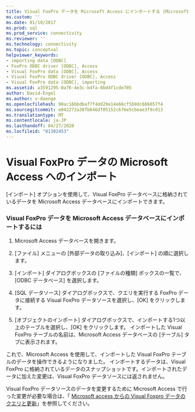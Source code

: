 ```yaml
---
title: Visual FoxPro データを Microsoft Access にインポートする |Microsoft Docs
ms.custom: ''
ms.date: 01/19/2017
ms.prod: sql
ms.prod_service: connectivity
ms.reviewer: ''
ms.technology: connectivity
ms.topic: conceptual
helpviewer_keywords:
- importing data [ODBC]
- FoxPro ODBC driver [ODBC], Access
- Visual FoxPro data [ODBC], Access
- Visual FoxPro ODBC driver [ODBC], Access
- Visual FoxPro data [ODBC], importing
ms.assetid: a3591295-0a76-4e3c-b4fa-8bd4f1cde705
author: David-Engel
ms.author: v-daenge
ms.openlocfilehash: 90ac16bbdbaf7f4dd29e14e66cf5b9dc666057f4
ms.sourcegitcommit: e042272a38fb646df05152c676e5cbeae3f9cd13
ms.translationtype: MT
ms.contentlocale: ja-JP
ms.lasthandoff: 04/27/2020
ms.locfileid: "81302453"
---
```

# <a name="importing-visual-foxpro-data-into-microsoft-access"></a>Visual FoxPro データの Microsoft Access へのインポート
[インポート] オプションを使用して、Visual FoxPro データベースに格納されているデータを Microsoft Access データベースにインポートできます。  
  
### <a name="to-import-visual-foxpro-data-into-a-microsoft-access-database"></a>Visual FoxPro データを Microsoft Access データベースにインポートするには  
  
1.  Microsoft Access データベースを開きます。  
  
2.  [ファイル] メニューの [外部データの取り込み]、[インポート] の順に選択します。  
  
3.  [インポート] ダイアログボックスの [ファイルの種類] ボックスの一覧で、[ODBC データベース] を選択します。  
  
4.  [SQL データソース] ダイアログボックスで、クエリを実行する FoxPro データに接続する Visual FoxPro データソースを選択し、[OK] をクリックします。  
  
5.  [オブジェクトのインポート] ダイアログボックスで、インポートする1つ以上のテーブルを選択し、[OK] をクリックします。 インポートした Visual FoxPro テーブルの名前は、Microsoft Access データベースの [テーブル] タブに表示されます。  
  
 これで、Microsoft Access を使用して、インポートした Visual FoxPro テーブルのデータを操作できるようになりました。 インポートするデータは、Visual FoxPro に格納されているデータのスナップショットです。インポートされたデータに加えた変更は、Visual FoxPro データソースには返されません。  
  
 Visual FoxPro データソースのデータを変更するために Microsoft Access で行った変更が必要な場合は、「 [Microsoft access からの Visual Foxpro データのクエリと更新](../../odbc/microsoft/querying-and-updating-visual-foxpro-data-from-microsoft-access.md)」を参照してください。
